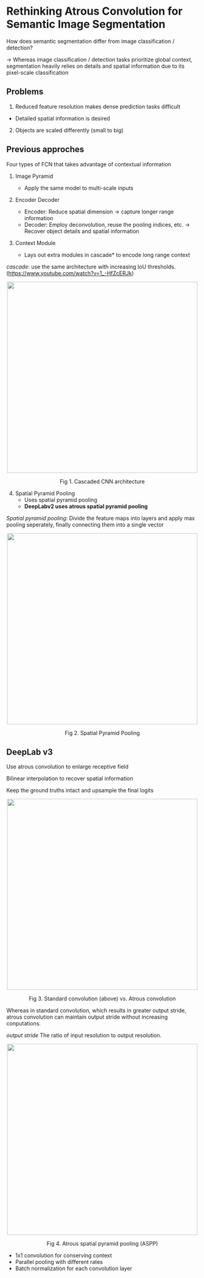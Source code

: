 # Rethinking Atrous Convolution for Semantic Image Segmentation

How does semantic segmentation differ from image classification / detection?

-> Whereas image classification / detection tasks prioritize global context, segmentation heavily relies on details and spatial information due to its pixel-scale classification

## Problems

1. Reduced feature resolution makes dense prediction tasks difficult

  - Detailed spatial information is desired

2. Objects are scaled differently (small to big)

## Previous approches

Four types of FCN that takes advantage of contextual information

1. Image Pyramid
    - Apply the same model to multi-scale inputs

2. Encoder Decoder
    - Encoder: Reduce spatial dimension -> capture longer range information
    - Decoder: Employ deconvolution, reuse the pooling indices, etc. -> Recover object details and spatial information

3. Context Module
    - Lays out extra modules in cascade* to encode long range context

*cascade*: use the same architecture with increasing IoU thresholds. (https://www.youtube.com/watch?v=1_-HfZcERJk)
<p align="center">
<img src = "http://www.svcl.ucsd.edu/projects/cascade-rcnn/img/faster2cascade.png" width = "500dp"></img>
</p>
<div align="center">Fig 1. Cascaded CNN architecture</div>

4. Spatial Pyramid Pooling
    - Uses spatial pyramid pooling
    - **DeepLabv2 uses atrous spatial pyramid pooling**

*Spatial pyramid pooling*: Divide the feature maps into layers and apply max pooling seperately, finally connecting them into a single vector
<p align="center">
<img src = "https://production-media.paperswithcode.com/methods/Screen_Shot_2020-06-21_at_3.05.44_PM.png" width = "500dp"></img>
</p>
<div align="center">Fig 2. Spatial Pyramid Pooling</div>



## DeepLab v3

Use atrous convolution to enlarge receptive field

Bilinear interpolation to recover spatial information

Keep the ground truths intact and upsample the final logits

<p align="center">
<img src = "https://gaussian37.github.io/assets/img/vision/segmentation/aspp/5.png" width = "500dp"></img>
</p>
<div align="center">Fig 3. Standard convolution (above) vs. Atrous convolution</div>

Whereas in standard convolution, which results in greater output stride, atrous convolution can maintain output stride without increasing conputations.

*output stride* The ratio of input resolution to output resolution.

<p align="center">
<img src = "https://gaussian37.github.io/assets/img/vision/segmentation/aspp/6.png" width = "500dp"></img>
</p>
<div align="center">Fig 4. Atrous spatial pyramid pooling (ASPP)</div>

  - 1x1 convolution for conserving context
  - Parallel pooling with different rates
  - Batch normalization for each convolution layer
